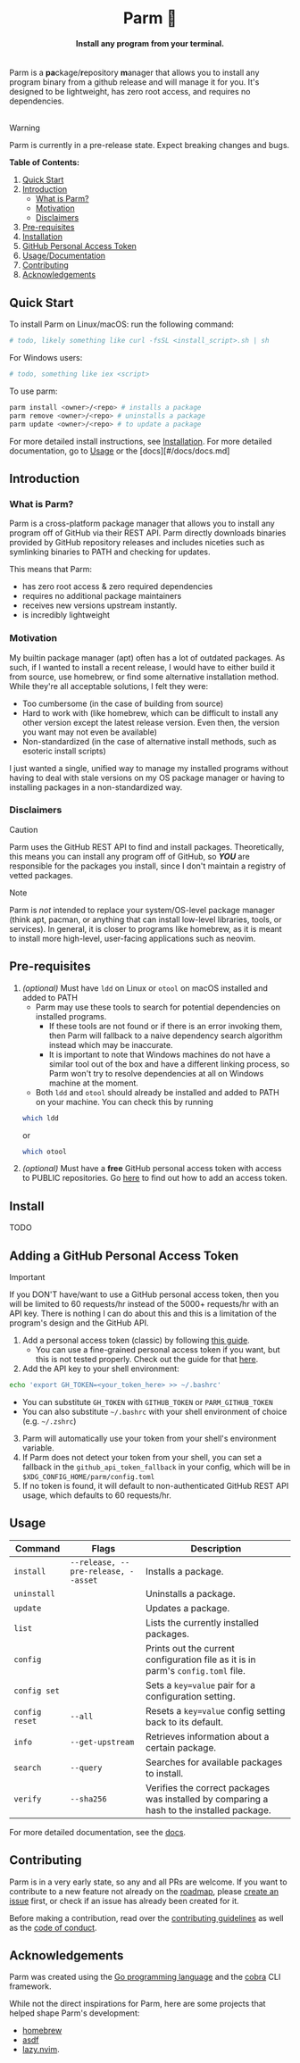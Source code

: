 <h1 align="center">Parm 🧀</h1>
<h4 align="center">Install any program from your terminal.</h4>
<br>
Parm is a <strong>pa</strong>ckage/<strong>r</strong>epository <strong>m</strong>anager that allows you to install any program binary from a github release and will manage it for you. It's designed to be lightweight, has zero root access, and requires no dependencies.
<br><br>

> [!WARNING]
> Parm is currently in a pre-release state. Expect breaking changes and bugs.

**Table of Contents:**
1. [Quick Start](#quick-start)
2. [Introduction](#introduction)
    - [What is Parm?](#what-is-parm)
    - [Motivation](#motivation)
    - [Disclaimers](#disclaimers)
3. [Pre-requisites](#pre-requisites)
4. [Installation](#install)
5. [GitHub Personal Access Token](#adding-a-github-personal-access-token)
6. [Usage/Documentation](#usage)
7. [Contributing](#contributing)
8. [Acknowledgements](#Acknowledgements)

## Quick Start
To install Parm on Linux/macOS: run the following command:
```sh
# todo, likely something like curl -fsSL <install_script>.sh | sh
```

For Windows users:
```ps1
# todo, something like iex <script>
```

To use parm:
```sh
parm install <owner>/<repo> # installs a package
parm remove <owner>/<repo> # uninstalls a package
parm update <owner>/<repo> # to update a package
```

For more detailed install instructions, see [Installation](#install).
For more detailed documentation, go to [Usage](#usage) or the [docs][#/docs/docs.md]

## Introduction

### What is Parm?
Parm is a cross-platform package manager that allows you to install any program off of GitHub via their REST API. Parm directly downloads binaries provided by GitHub repository releases and includes niceties such as symlinking binaries to PATH and checking for updates.

This means that Parm:

- has zero root access & zero required dependencies
- requires no additional package maintainers
- receives new versions upstream instantly.
- is incredibly lightweight

### Motivation
My builtin package manager (apt) often has a lot of outdated packages. As such, if I wanted to install a recent release, I would have to either build it from source, use homebrew, or find some alternative installation method. While they're all acceptable solutions, I felt they were:

- Too cumbersome (in the case of building from source)
- Hard to work with (like homebrew, which can be difficult to install any other version except the latest release version. Even then, the version you want may not even be available)
- Non-standardized (in the case of alternative install methods, such as esoteric install scripts)

I just wanted a single, unified way to manage my installed programs without having to deal with stale versions on my OS package manager or having to installing packages in a non-standardized way.

### Disclaimers
> [!CAUTION]
> Parm uses the GitHub REST API to find and install packages. Theoretically, this means you can install any program off of GitHub, so ***YOU*** are responsible for the packages you install, since I don't maintain a registry of vetted packages.

> [!NOTE]
> Parm is *not* intended to replace your system/OS-level package manager (think apt, pacman, or anything that can install low-level libraries, tools, or services). In general, it is closer to programs like homebrew, as it is meant to install more high-level, user-facing applications such as neovim.


## Pre-requisites
1. *(optional)* Must have `ldd` on Linux or `otool` on macOS installed and added to PATH
    - Parm may use these tools to search for potential dependencies on installed programs. 
        - If these tools are not found or if there is an error invoking them, then Parm will fallback to a naive dependency search algorithm instead which may be inaccurate.
        - It is important to note that Windows machines do not have a similar tool out of the box and have a different linking process, so Parm won't try to resolve dependencies at all on Windows machine at the moment.
    - Both `ldd` and `otool` should already be installed and added to PATH on your machine. You can check this by running
    ```sh
    which ldd
    ```
    or
    ```sh
    which otool
    ```
2. *(optional)* Must have a **free** GitHub personal access token with access to PUBLIC repositories. Go [here](#adding-a-github-personal-access-token) to find out how to add an access token.

## Install
TODO

## Adding a GitHub Personal Access Token
> [!IMPORTANT]
> If you DON'T have/want to use a GitHub personal access token, then you will be limited to 60 requests/hr instead of the 5000+ requests/hr with an API key. 
> There is nothing I can do about this and this is a limitation of the program's design and the GitHub API.

1. Add a personal access token (classic) by following [this guide](https://docs.github.com/en/authentication/keeping-your-account-and-data-secure/managing-your-personal-access-tokens#creating-a-personal-access-token-classic).
    - You can use a fine-grained personal access token if you want, but this is not tested properly. Check out the guide for that [here](https://docs.github.com/en/authentication/keeping-your-account-and-data-secure/managing-your-personal-access-tokens#creating-a-fine-grained-personal-access-token).
2. Add the API key to your shell environment:
```sh
echo 'export GH_TOKEN=<your_token_here> >> ~/.bashrc'
```

- You can substitute `GH_TOKEN` with `GITHUB_TOKEN` or `PARM_GITHUB_TOKEN`
- You can also substitute `~/.bashrc` with your shell environment of choice (e.g. `~/.zshrc`)

3. Parm will automatically use your token from your shell's environment variable.
4. If Parm does not detect your token from your shell, you can set a fallback in the `github_api_token_fallback` in your config, which will be in `$XDG_CONFIG_HOME/parm/config.toml` 
5. If no token is found, it will default to non-authenticated GitHub REST API usage, which defaults to 60 requests/hr.

## Usage

| Command  | Flags | Description |
| ------------- | -------------- | -------------- |
| `install` | `--release, --pre-release, --asset` | Installs a package. |
| `uninstall` |  | Uninstalls a package. |
| `update` |  | Updates a package. |
| `list` |  | Lists the currently installed packages. |
| `config` |  | Prints out the current configuration file as it is in parm's `config.toml` file. |
| `config set` |  | Sets a `key=value` pair for a configuration setting. |
| `config reset` | `--all` | Resets a `key=value` config setting back to its default. |
| `info` | `--get-upstream` | Retrieves information about a certain package. |
| `search` | `--query` | Searches for available packages to install. |
| `verify` | `--sha256` | Verifies the correct packages was installed by comparing a hash to the installed package. |

For more detailed documentation, see the [docs](#/docs/usage.md).

## Contributing
Parm is in a very early state, so any and all PRs are welcome. If you want to contribute to a new feature not already on the [roadmap](/docs/ROADMAP.md), please [create an issue](https://github.com/yhoundz/parm/issues/new) first, or check if an issue has already been created for it.

Before making a contribution, read over the [contributing guidelines](CONTRIBUTING.md) as well as the [code of conduct](CODE_OF_CONDUCT.md).

## Acknowledgements
Parm was created using the [Go programming language](https://go.dev/) and the [cobra](https://cobra.dev/) CLI framework.

While not the direct inspirations for Parm, here are some projects that helped shape Parm's development:
- [homebrew](https://brew.sh/)
- [asdf](https://asdf-vm.com/)
- [lazy.nvim](https://lazy.folke.io/).
